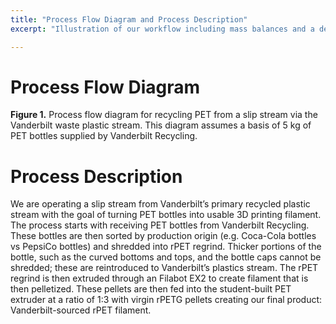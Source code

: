 ```yaml
---
title: "Process Flow Diagram and Process Description"
excerpt: "Illustration of our workflow including mass balances and a description of our process"

---
```


# Process Flow Diagram

**Figure 1.** Process flow diagram for recycling PET from a slip stream via the Vanderbilt waste plastic stream. This diagram assumes a basis of 5 kg of PET bottles supplied by Vanderbilt Recycling. 

# Process Description
We are operating a slip stream from Vanderbilt’s primary recycled plastic stream with the goal of turning PET bottles into usable 3D printing filament. The process starts with receiving PET bottles from Vanderbilt Recycling. These bottles are then sorted by production origin (e.g. Coca-Cola bottles vs PepsiCo bottles) and shredded into rPET regrind. Thicker portions of the bottle, such as the curved bottoms and tops, and the bottle caps cannot be shredded; these are reintroduced to Vanderbilt’s plastics stream. The rPET regrind is then extruded through an Filabot EX2 to create filament that is then pelletized. These pellets are then fed into the student-built PET extruder at a ratio of 1:3 with virgin rPETG pellets creating our final product: Vanderbilt-sourced rPET filament. 


